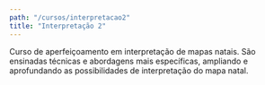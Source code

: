 ```yaml
---
path: "/cursos/interpretacao2"
title: "Interpretação 2"
---
```


Curso de aperfeiçoamento em interpretação de mapas natais. São ensinadas técnicas e abordagens mais específicas, ampliando e aprofundando as possibilidades de interpretação do mapa natal.